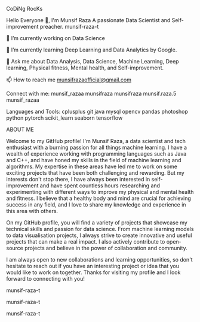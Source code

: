 CoDiNg RocKs

Hello Everyone 👋, I'm Munsif Raza
A passionate Data Scientist and Self-improvement preacher.
munsif-raza-t

🔭 I’m currently working on Data Science

🌱 I’m currently learning Deep Learning and Data Analytics by Google.

💬 Ask me about Data Analysis, Data Science, Machine Learning, Deep learning, Physical fitness, Mental health, and Self-improvement.

📫 How to reach me munsifrazaofficial@gmail.com

Connect with me:
munsif_razaa munsifraza munsifraza munsif.raza.5 munsif_razaa

Languages and Tools:
cplusplus git java mysql opencv pandas photoshop python pytorch scikit_learn seaborn tensorflow

ABOUT ME

Welcome to my GitHub profile! I'm Munsif Raza, a data scientist and tech enthusiast with a burning passion for all things machine learning. I have a wealth of experience working with programming languages such as Java and C++, and have honed my skills in the field of machine learning and algorithms. My expertise in these areas have led me to work on some exciting projects that have been both challenging and rewarding.
But my interests don't stop there, I have always been interested in self-improvement and have spent countless hours researching and experimenting with different ways to improve my physical and mental health and fitness. I believe that a healthy body and mind are crucial for achieving success in any field, and I love to share my knowledge and experience in this area with others.

On my GitHub profile, you will find a variety of projects that showcase my technical skills and passion for data science. From machine learning models to data visualisation projects, I always strive to create innovative and useful projects that can make a real impact. I also actively contribute to open-source projects and believe in the power of collaboration and community.

I am always open to new collaborations and learning opportunities, so don't hesitate to reach out if you have an interesting project or idea that you would like to work on together. Thanks for visiting my profile and I look forward to connecting with you!


munsif-raza-t

 munsif-raza-t

munsif-raza-t

